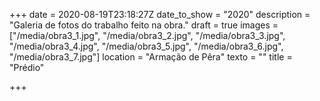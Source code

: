+++
date = 2020-08-19T23:18:27Z
date_to_show = "2020"
description = "Galeria de fotos do trabalho feito na obra."
draft = true
images = ["/media/obra3_1.jpg", "/media/obra3_2.jpg", "/media/obra3_3.jpg", "/media/obra3_4.jpg", "/media/obra3_5.jpg", "/media/obra3_6.jpg", "/media/obra3_7.jpg"]
location = "Armação de Pêra"
texto = ""
title = "Prédio"

+++
